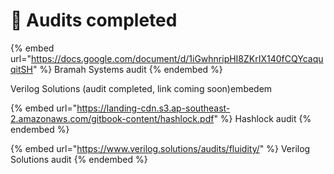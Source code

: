# 📜 Audits completed

{% embed url="https://docs.google.com/document/d/1iGwhnripHI8ZKrIX140fCQYcaquqitSH" %}
Bramah Systems audit
{% endembed %}

Verilog Solutions (audit completed, link coming soon)embedem

{% embed url="https://landing-cdn.s3.ap-southeast-2.amazonaws.com/gitbook-content/hashlock.pdf" %}
Hashlock audit
{% endembed %}

{% embed url="https://www.verilog.solutions/audits/fluidity/" %}
Verilog Solutions audit
{% endembed %}
